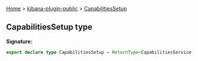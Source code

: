 [Home](./index) &gt; [kibana-plugin-public](./kibana-plugin-public.md) &gt; [CapabilitiesSetup](./kibana-plugin-public.capabilitiessetup.md)

## CapabilitiesSetup type


<b>Signature:</b>

```typescript
export declare type CapabilitiesSetup = ReturnType<CapabilitiesService['setup']>;
```
